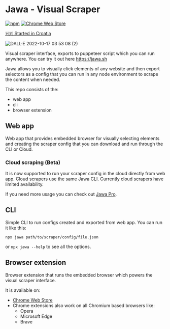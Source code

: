 # Jawa - Visual Scraper

[![npm](https://img.shields.io/npm/v/jawa)](https://www.npmjs.com/package/jawa)
[![Chrome Web Store](https://img.shields.io/chrome-web-store/v/icjgianfpiifbdpddkadmpcegiffiglk)](https://chrome.google.com/webstore/detail/clippy/icjgianfpiifbdpddkadmpcegiffiglk)

[🇭🇷 Started in Croatia](https://startedincroatia.com)

![DALL·E 2022-10-17 03 53 08 (2)](https://user-images.githubusercontent.com/9803078/196301040-1f1f34b4-e983-4cd8-859b-951b7fa51068.png)

Visual scraper interface, exports to puppeteer script which you can run anywhere. You can try it out here https://jawa.sh

Jawa allows you to visually click elements of any website and then export selectors as a config that you can run in any node environment to scrape the content when needed.

This repo consists of the:
- web app
- cli
- browser extension

## Web app

Web app that provides embedded browser for visually selecting elements and creating the scraper config that you can download and run through the CLI or Cloud.

### Cloud scraping (Beta)

It is now supported to run your scraper config in the cloud directly from web app. Cloud scrapers use the same Jawa CLI. Currently cloud scrapers have limited availability.

If you need more usage you can check out [Jawa Pro](https://jawa.sh?ref=github). 

## CLI

Simple CLI to run configs created and exported from web app. You can run it like this:

```
npx jawa path/to/scraper/config/file.json
```

or `npx jawa --help` to see all the options.

## Browser extension

Browser extension that runs the embedded browser which powers the visual scraper interface. 

It is available on:
- [Chrome Web Store](https://chrome.google.com/webstore/detail/jawa-visual-scraper/icjgianfpiifbdpddkadmpcegiffiglk)
- Chrome extensions also work on all Chromium based browsers like:
    - Opera
    - Microsoft Edge
    - Brave
